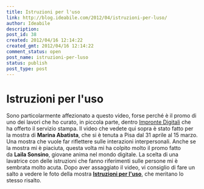 ```yaml
---
title: Istruzioni per l'uso
link: http://blog.ideabile.com/2012/04/istruzioni-per-luso/
author: Ideabile
description: 
post_id: 38
created: 2012/04/16 12:14:22
created_gmt: 2012/04/16 12:14:22
comment_status: open
post_name: istruzioni-per-luso
status: publish
post_type: post
---
```


# Istruzioni per l'uso

Sono particolarmente affezionato a questo video, forse perché è il promo di uno dei lavori che ho curato, in piccola parte, dentro [Impronte Digitali](http://www.improntedigitalionline.it/) che ha offerto il servizio stampa. Il video che vedete qui sopra è stato fatto per la mostra di **Marina Abatista**, che si è tenuta a Pisa dal 31 aprile al 15 marzo. Una mostra che vuole far riflettere sulle interazioni interpersonali. Anche se la mostra mi è piaciuta, questa volta mi ha colpito molto il promo fatto da **Laila Sonsino**, giovane anima nel mondo digitale. La scelta di una lavatrice con delle istruzioni che fanno riferimenti sulle persone mi è sembrata molto acuta. Dopo aver assaggiato il video, vi consiglio di fare un salto a vedere le foto della mostra **[Istruzioni per l'uso](http://istruzioniperluso.tumblr.com/)**, che meritano lo stesso risalto.
